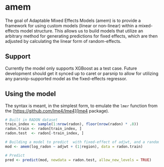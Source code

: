 # amem

The goal of Adaptable Mixed Effects Models (amem) is to provide a framework for using custom models (linear or non-linear) within a mixed-effects model structure. This allows us to build models that utilize an arbitrary method for generating predictions for fixed effects, which are then adjusted by calculating the linear form of random-effects.

## Support
Currently the model only supports XGBoost as a test case. Future development should get it synced up to caret or parsnip to allow for utilizing any parsnip-supported model as the fixed-effects regressor.


## Using the model

The syntax is meant, in the simplest form, to emulate the `lmer` function from the [https://github.com/lme4/lme4](lme4 package).

``` r
# Built in RADON dataset
train_index <- sample(1:nrow(radon), floor(nrow(radon) * .8))
radon.train <- radon[train_index, ]
radon.test  <- radon[-train_index, ]

# Building a model to predict  with fixed-effect of adjwt, and a random-effect of region
mod <- amem(log_radon ~ adjwt + (1|region), data = radon.train)

# Predict
pred <- predict(mod, newdata = radon.test, allow_new_levels = TRUE)

```
